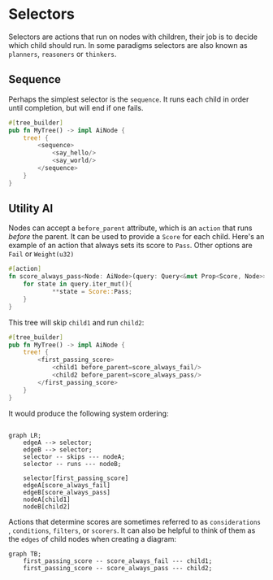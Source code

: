 # Selectors

Selectors are actions that run on nodes with children, their job is to decide which child should run. In some paradigms selectors are also known as `planners`, `reasoners` or `thinkers`.

## Sequence

Perhaps the simplest selector is the `sequence`. It runs each child in order until completion, but will end if one fails.
```rs
#[tree_builder]
pub fn MyTree() -> impl AiNode {
	tree! {
		<sequence>
			<say_hello/>
			<say_world/>
		</sequence>
	}
}
```

## Utility AI

Nodes can accept a `before_parent` attribute, which is an `action` that runs *before* the parent. It can be used to provide a `Score` for each child. Here's an example of an action that always sets its score to `Pass`. Other options are `Fail` or `Weight(u32)`

```rs
#[action]
fn score_always_pass<Node: AiNode>(query: Query<&mut Prop<Score, Node>>){
	for state in query.iter_mut(){
			**state = Score::Pass;
	}
}
```

This tree will skip `child1` and run `child2`:

```rs
#[tree_builder]
pub fn MyTree() -> impl AiNode {
	tree! {
		<first_passing_score>
			<child1 before_parent=score_always_fail/>
			<child2 before_parent=score_always_pass/>
		</first_passing_score>
	}
}
```

It would produce the following system ordering:
```mermaid

graph LR;
	edgeA --> selector;
	edgeB --> selector;
	selector -- skips --- nodeA;
	selector -- runs --- nodeB;

	selector[first_passing_score]
	edgeA[score_always_fail]
	edgeB[score_always_pass]
	nodeA[child1]
	nodeB[child2]
```

Actions that determine scores are sometimes referred to as `considerations` , `conditions`, `filters`, or `scorers`.
It can also be helpful to think of them as the `edges` of child nodes when creating a diagram:
```mermaid
graph TB;
	first_passing_score -- score_always_fail --- child1;
	first_passing_score -- score_always_pass --- child2;
```
